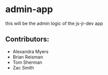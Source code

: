 # admin-app

this will be the admin logic of the js-jr-dev app

## Contributors:

- Alexandra Myers
- Brian Reisman
- Tom Sherman
- Zac Smith
